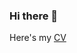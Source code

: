 ### Hi there 👋

Here's my [CV](https://drive.google.com/file/d/1nDopZIhFGm4jeg0LFy31ATct-TBrpbKB/view?usp=sharing)

<!--
**youngseo0526/youngseo0526** is a ✨ _special_ ✨ repository because its `README.md` (this file) appears on your GitHub profile.

Here are some ideas to get you started:

- 🔭 I’m currently working on ...
- 🌱 I’m currently learning ...
- 👯 I’m looking to collaborate on ...
- 🤔 I’m looking for help with ...
- 💬 Ask me about ...
- 📫 How to reach me: ...
- 😄 Pronouns: ...
- ⚡ Fun fact: ...
-->
